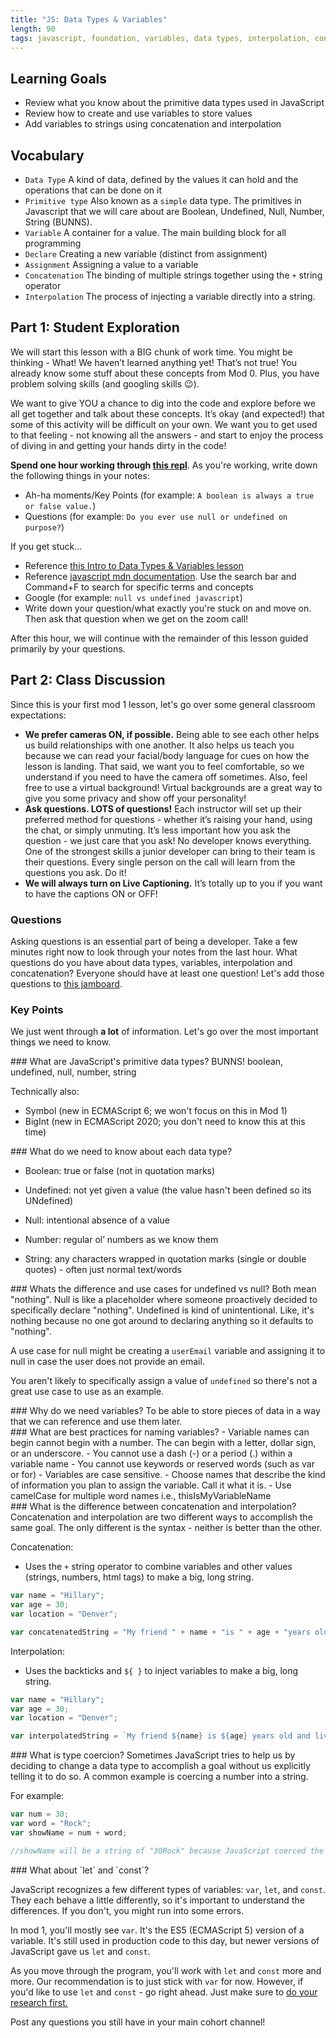 ```yaml
---
title: "JS: Data Types & Variables"
length: 90
tags: javascript, foundation, variables, data types, interpolation, concatenation
---
```


## Learning Goals

* Review what you know about the primitive data types used in JavaScript
* Review how to create and use variables to store values
* Add variables to strings using concatenation and interpolation

## Vocabulary

- `Data Type` A kind of data, defined by the values it can hold and the operations that can be done on it
- `Primitive type` Also known as a `simple` data type. The primitives in Javascript that we will care about are Boolean, Undefined, Null, Number, String (BUNNS).  
- `Variable` A container for a value. The main building block for all programming
- `Declare` Creating a new variable (distinct from assignment)
- `Assignment` Assigning a value to a variable
- `Concatenation` The binding of multiple strings together using the `+` string operator
- `Interpolation` The process of injecting a variable directly into a string.

## Part 1: Student Exploration

We will start this lesson with a BIG chunk of work time. You might be thinking - What! We haven’t learned anything yet! That’s not true! You already know some stuff about these concepts from Mod 0. Plus, you have problem solving skills (and googling skills 😉).

We want to give YOU a chance to dig into the code and explore before we all get together and talk about these concepts. It’s okay (and expected!) that some of this activity will be difficult on your own. We want you to get used to that feeling - not knowing all the answers - and start to enjoy the process of diving in and getting your hands dirty in the code!



**Spend one hour working through [this repl](https://replit.com/@hfaerber/DataTypesandVariables#index.js)**. As you're working, write down the following things in your notes:
* Ah-ha moments/Key Points (for example: `A boolean is always a true or false value.`)
* Questions (for example: `Do you ever use null or undefined on purpose?`)

If you get stuck...
* Reference [this Intro to Data Types & Variables lesson](https://frontend.turing.edu/lessons/module-1/js-intro-to-data-types-variables.html)
* Reference [javascript mdn documentation](https://developer.mozilla.org/en-US/docs/Web/JavaScript/Language_Overview).  Use the search bar and Command+F to search for specific terms and concepts
* Google (for example: `null vs undefined javascript`)
* Write down your question/what exactly you're stuck on and move on. Then ask that question when we get on the zoom call!

After this hour, we will continue with the remainder of this lesson guided primarily by your questions.

## Part 2: Class Discussion

Since this is your first mod 1 lesson, let's go over some general classroom expectations:  
- **We prefer cameras ON, if possible.** Being able to see each other helps us build relationships with one another. It also helps us teach you because we can read your facial/body language for cues on how the lesson is landing. That said, we want you to feel comfortable, so we understand if you need to have the camera off sometimes. Also, feel free to use a virtual background! Virtual backgrounds are a great way to give you some privacy and show off your personality!  
- **Ask questions. LOTS of questions!** Each instructor will set up their preferred method for questions - whether it’s raising your hand, using the chat, or simply unmuting. It’s less important how you ask the question - we just care that you ask! No developer knows everything. One of the strongest skills a junior developer can bring to their team is their questions. Every single person on the call will learn from the questions you ask. Do it!  
- **We will always turn on Live Captioning.** It’s totally up to you if you want to have the captions ON or OFF!  

### Questions

Asking questions is an essential part of being a developer. Take a few minutes right now to look through your notes from the last hour. What questions do you have about data types, variables, interpolation and concatenation? Everyone should have at least one question! Let's add those questions to [this jamboard](https://jamboard.google.com/d/1QP1MDfmj3yrAKrWTcAA1WoSk5HmlBMDHybWyI7oLELk/edit?usp=sharing).

### Key Points

We just went through **a lot** of information. Let's go over the most important things we need to know.  

<section class="answer">
### What are JavaScript's primitive data types?
BUNNS!  boolean, undefined, null, number, string

Technically also:
- Symbol (new in ECMAScript 6; we won't focus on this in Mod 1)
- BigInt (new in ECMAScript 2020; you don't need to know this at this time)
</section>

<section class="answer">
### What do we need to know about each data type?

- Boolean: true or false (not in quotation marks)  

- Undefined: not yet given a value (the value hasn't been defined so its UNdefined)  

- Null: intentional absence of a value  

- Number: regular ol’ numbers as we know them  

- String: any characters wrapped in quotation marks (single or double quotes) - often just normal text/words

</section>

<section class="answer">
### Whats the difference and use cases for undefined vs null?
Both mean "nothing".  
Null is like a placeholder where someone proactively decided to specifically declare "nothing".  
Undefined is kind of unintentional. Like, it's nothing because no one got around to declaring anything so it defaults to "nothing".

A use case for null might be creating a `userEmail` variable and assigning it to null in case the user does not provide an email.   

You aren't likely to specifically assign a value of `undefined` so there's not a great use case to use as an example.  
</section>

<section class="answer">
### Why do we need variables?
To be able to store pieces of data in a way that we can reference and use them later.
</section>

<section class="answer">
### What are best practices for naming variables?
  - Variable names can begin cannot begin with a number.  The can begin with a letter, dollar sign, or an underscore.  
  - You cannot use a dash (-) or a period (.) within a variable name
  - You cannot use keywords or reserved words (such as var or for)
  - Variables are case sensitive.  
  - Choose names that describe the kind of information you plan to assign the variable. Call it what it is.
  - Use camelCase for multiple word names i.e., thisIsMyVariableName
</section>

<section class="answer">
### What is the difference between concatenation and interpolation?
Concatenation and interpolation are two different ways to accomplish the same goal. The only different is the syntax - neither is better than the other.

Concatenation:  
  - Uses the `+` string operator to combine variables and other values (strings, numbers, html tags) to make a big, long string.

```js
var name = "Hillary";
var age = 30;
var location = "Denver";

var concatenatedString = "My friend " + name + "is " + age + "years old and lives in " + location + "."
```

Interpolation:  
  - Uses the backticks and `${ }` to inject variables to make a big, long string.  

```js
var name = "Hillary";
var age = 30;
var location = "Denver";

var interpolatedString = `My friend ${name} is ${age} years old and lives in ${Denver}.`
```

</section>

<section class="answer">
### What is type coercion?
Sometimes JavaScript tries to help us by deciding to change a data type to accomplish a goal without us explicitly telling it to do so. A common example is coercing a number into a string.

For example:
```js
var num = 30;
var word = "Rock";
var showName = num + word;

//showName will be a string of "30Rock" because JavaScript coerced the number 30 into a string to accomplish the goal of combining the two differing data types.
```

</section>

<section class="answer">
### What about `let` and `const`?

JavaScript recognizes a few different types of variables: `var`, `let`, and `const`.  They each behave a little differently, so it's important to understand the differences. If you don't, you might run into some errors.

In mod 1, you'll mostly see `var`. It's the ES5 (ECMAScript 5) version of a variable. It's still used in production code to this day, but newer versions of JavaScript gave us `let` and `const`.

As you move through the program, you'll work with `let` and `const` more and more. Our recommendation is to just stick with `var` for now.  However, if you'd like to use `let` and `const` - go right ahead. Just make sure to [do your research first.](https://codeburst.io/difference-between-var-let-and-const-in-javascript-fbce2fba7b4)

</section>


Post any questions you still have in your main cohort channel!
